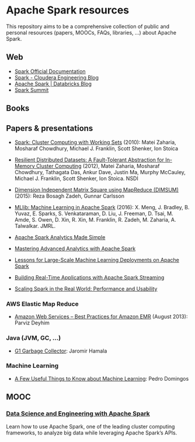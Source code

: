 # Apache Spark resources

This repository aims to be a comprehensive collection of public and personal resources (papers, MOOCs, FAQs, libraries, ...) about Apache Spark.

## Web

- [Spark Official Documentation][1]
- [Spark - Cloudera Engineering Blog][2]
- [Apache Spark | Databricks Blog][3]
- [Spark Summit][4]

## Books

## Papers & presentations

- [Spark: Cluster Computing with Working Sets][9] (2010): Matei Zaharia, Mosharaf Chowdhury, Michael J. Franklin, Scott Shenker, Ion Stoica

- [Resilient Distributed Datasets: A Fault-Tolerant Abstraction for In-Memory Cluster Computing][5] (2012), Matei Zaharia, Mosharaf Chowdhury, Tathagata Das, Ankur Dave, Justin Ma, Murphy McCauley, Michael J. Franklin, Scott Shenker, Ion Stoica. NSDI

- [Dimension Independent Matrix Square using MapReduce (DIMSUM)][8] (2015): Reza Bosagh Zadeh, Gunnar Carlsson

- [MLlib: Machine Learning in Apache Spark][6] (2016): X. Meng, J. Bradley, B. Yuvaz, E. Sparks, S. Venkataraman, D. Liu, J. Freeman, D. Tsai, M. Amde, S. Owen, D. Xin, R. Xin, M. Franklin, R. Zadeh, M. Zaharia, A. Talwalkar. JMRL.

- [Apache Spark Analytics Made Simple][10]

- [Mastering Advanced Analytics with Apache Spark][11]

- [Lessons for Large-Scale Machine Learning Deployments on Apache Spark][12]

- [Building Real-Time Applications with Apache Spark Streaming][13]

- [Scaling Spark in the Real World: Performance and Usability][17]

### AWS Elastic Map Reduce

- [Amazon Web Services – Best Practices for Amazon EMR][15] (August 2013): Parviz Deyhim

### Java (JVM, GC, ...)

- [G1 Garbage Collector][14]: Jaromir Hamala

### Machine Learning

- [A Few Useful Things to Know about Machine Learning][7]: Pedro Domingos

## MOOC

### [Data Science and Engineering with Apache Spark][16]

Learn how to use Apache Spark, one of the leading cluster computing frameworks, to analyze big data while leveraging Apache Spark’s APIs.

[1]: https://spark.apache.org/docs/latest/
[2]: http://blog.cloudera.com/blog/category/spark/
[3]: https://databricks.com/blog/category/engineering/spark
[4]: https://spark-summit.org/
[5]: http://usenix.org/system/files/conference/nsdi12/nsdi12-final138.pdf
[6]: http://arxiv.org/pdf/1505.06807.pdf
[7]: https://homes.cs.washington.edu/~pedrod/papers/cacm12.pdf
[8]: https://arxiv.org/pdf/1304.1467v3
[9]: https://people.csail.mit.edu/matei/papers/2010/hotcloud_spark.pdf
[10]: http://go.databricks.com/apache-spark-analytics-made-simple-databricks
[11]: http://go.databricks.com/mastering-advanced-analytics-apache-spark
[12]: http://go.databricks.com/large-scale-machine-learning-deployments-spark-databricks
[13]: http://go.databricks.com/building-real-time-applications-spark-streaming-databricks
[14]: http://cdn.parleys.com/p/5148922b0364bc17fc56c900/1353666267593.pdf
[15]: https://media.amazonwebservices.com/AWS_Amazon_EMR_Best_Practices.pdf
[16]: https://www.edx.org/xseries/data-science-engineering-apache-spark
[17]: https://cs.stanford.edu/~matei/papers/2015/vldb_spark.pdf
